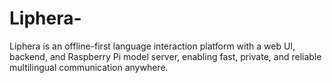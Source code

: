 # Liphera-
Liphera is an offline-first language interaction platform with a web UI, backend, and Raspberry Pi model server, enabling fast, private, and reliable multilingual communication anywhere.
